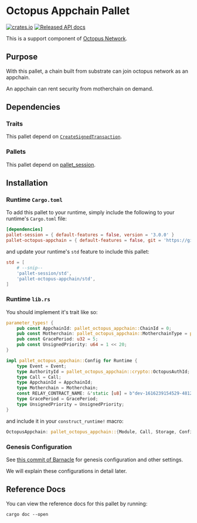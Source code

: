 # Octopus Appchain Pallet
[![crates.io](https://img.shields.io/crates/v/pallet-octopus-appchain.svg)](https://crates.io/crates/pallet-octopus-appchain)
[![Released API docs](https://docs.rs/pallet-octopus-appchain/badge.svg)](https://docs.rs/pallet-octopus-appchain)

This is a support component of [Octopus Network](https://oct.network/).

## Purpose

With this pallet, a chain built from substrate can join octopus network as an appchain.

An appchain can rent security from motherchain on demand.

## Dependencies

### Traits

This pallet depend on [`CreateSignedTransaction`](https://docs.rs/frame-system/3.0.0/frame_system/offchain/trait.CreateSignedTransaction.html).

### Pallets

This pallet depend on [pallet_session](https://docs.rs/pallet-session/3.0.0/pallet_session/).

## Installation

### Runtime `Cargo.toml`

To add this pallet to your runtime, simply include the following to your runtime's `Cargo.toml` file:

```TOML
[dependencies]
pallet-session = { default-features = false, version = '3.0.0' }
pallet-octopus-appchain = { default-features = false, git = 'https://github.com/octopus-network/pallet-octopus-appchain.git' }
```

and update your runtime's `std` feature to include this pallet:

```TOML
std = [
    # --snip--
    'pallet-session/std',
    'pallet-octopus-appchain/std',
]
```

### Runtime `lib.rs`

You should implement it's trait like so:

```rust
parameter_types! {
	pub const AppchainId: pallet_octopus_appchain::ChainId = 0;
	pub const Motherchain: pallet_octopus_appchain::MotherchainType = pallet_octopus_appchain::MotherchainType::NEAR;
	pub const GracePeriod: u32 = 5;
	pub const UnsignedPriority: u64 = 1 << 20;
}

impl pallet_octopus_appchain::Config for Runtime {
	type Event = Event;
	type AuthorityId = pallet_octopus_appchain::crypto::OctopusAuthId;
	type Call = Call;
	type AppchainId = AppchainId;
	type Motherchain = Motherchain;
	const RELAY_CONTRACT_NAME: &'static [u8] = b"dev-1616239154529-4812993";
	type GracePeriod = GracePeriod;
	type UnsignedPriority = UnsignedPriority;
}
```

and include it in your `construct_runtime!` macro:

```rust
OctopusAppchain: pallet_octopus_appchain::{Module, Call, Storage, Config<T>, Event<T>, ValidateUnsigned},
```

### Genesis Configuration

See [this commit of Barnacle](https://github.com/octopus-network/barnacle/commit/6bf1c8f0479887af17535024160b4ad55482dc31) for genesis configuration and other settings.

We will explain these configurations in detail later.

## Reference Docs

You can view the reference docs for this pallet by running:

```
cargo doc --open
```

